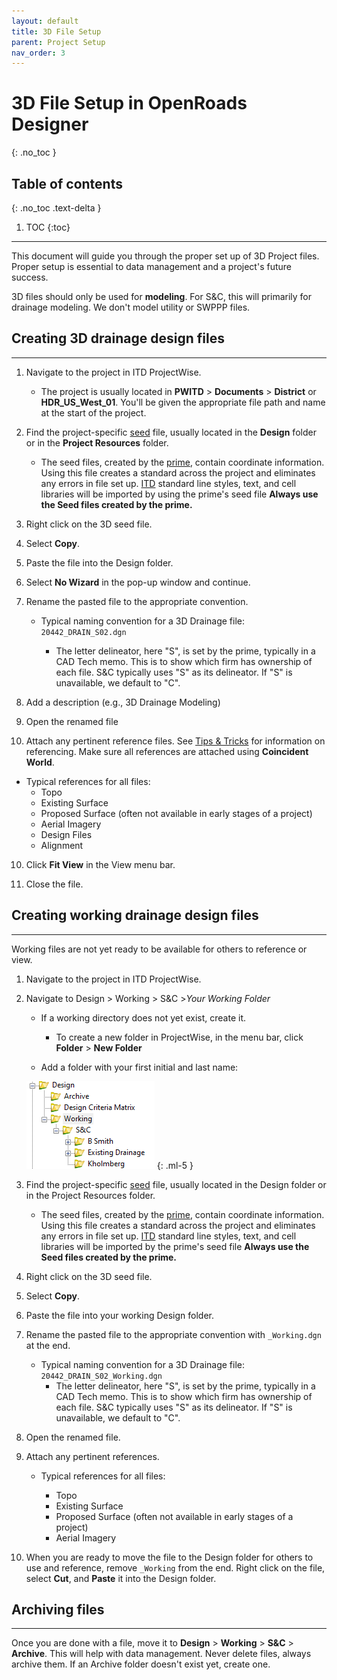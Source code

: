 ```yaml
---
layout: default
title: 3D File Setup
parent: Project Setup
nav_order: 3
---
```


# 3D File Setup in OpenRoads Designer
{: .no_toc }

## Table of contents
{: .no_toc .text-delta }

1. TOC
{:toc}

---

This document will guide you through the proper set up of 3D Project files. Proper setup is essential to data management and a project's
future success.

3D files should only be used for **modeling**. For S&C, this will primarily for drainage modeling. We don't model utility or SWPPP files.

## Creating 3D drainage design files
***

1.  Navigate to the project in ITD ProjectWise.

    -   The project is usually located in **PWITD** > **Documents** > **District** or **HDR_US_West_01**. You'll be given the appropriate file path and name at the start of the project.

2.  Find the project-specific [seed] file, usually located in the **Design** folder or in the **Project Resources** folder.

    -   The seed files, created by the [prime], contain coordinate information. Using this file creates a standard across the project and eliminates any errors in file set up. [ITD] standard line styles, text, and cell libraries will be imported by using the prime's seed file **Always use the Seed files created by the prime.**

3.  Right click on the 3D seed file.

4.  Select **Copy**.

5.  Paste the file into the Design folder.

6.  Select **No Wizard** in the pop-up window and continue.

7.  Rename the pasted file to the appropriate convention.

    -   Typical naming convention for a 3D Drainage file: `20442_DRAIN_S02.dgn`

        -   The letter delineator, here "S", is set by the prime, typically in a CAD Tech memo. This is to show which firm has ownership of each file. S&C typically uses "S" as its delineator. If "S" is unavailable, we default to "C".

8. Add a description (e.g., 3D Drainage Modeling)

9.  Open the renamed file

10.  Attach any pertinent reference files. See [Tips & Tricks] for information on referencing. Make sure all references are attached using **Coincident World**.
- Typical references for all files:
    -   Topo
    -   Existing Surface
    -   Proposed Surface (often not available in early stages of a project)
    -   Aerial Imagery
    -   Design Files
    -   Alignment

10.   Click **Fit View** in the View menu bar.

11. Close the file.

## Creating working drainage design files
***

Working files are not yet ready to be available for others to reference
or view.

1.  Navigate to the project in ITD ProjectWise.

2.  Navigate to Design > Working > S&C >*Your Working Folder*

    -   If a working directory does not yet exist, create it.
        -   To create a new folder in ProjectWise, in the menu bar, click **Folder** > **New Folder**

    -   Add a folder with your first initial and last name:

    ![](../assets/images/working-directory.png)
    {: .ml-5 }

3.  Find the project-specific [seed] file, usually located in the Design folder or in the Project Resources folder.

    -   The seed files, created by the [prime], contain coordinate information. Using this file creates a standard across the project and eliminates any errors in file set up. [ITD] standard line styles, text, and cell libraries will be imported by the prime's seed file **Always use the Seed files created by the prime.**

4.  Right click on the 3D seed file.

5.  Select **Copy**.

6.  Paste the file into your working Design folder.

7.  Rename the pasted file to the appropriate convention with `_Working.dgn`
    at the end.

    -   Typical naming convention for a 3D Drainage file: `20442_DRAIN_S02_Working.dgn`
        -   The letter delineator, here "S", is set by the prime, typically in a CAD Tech memo. This is to show which firm has ownership of each file. S&C typically uses "S" as its delineator. If "S" is unavailable, we default to "C".

8.  Open the renamed file.

9.  Attach any pertinent references.

    -   Typical references for all files:

        -   Topo
        -   Existing Surface
        -   Proposed Surface (often not available in early stages of a project)
        -   Aerial Imagery

10. When you are ready to move the file to the Design folder for others to use and reference, remove `_Working` from the end. Right click on the file, select **Cut**, and **Paste** it into the Design folder.

## Archiving files
***

Once you are done with a file, move it to **Design** > **Working** > **S&C** > **Archive**. This will help with data management. Never delete files, always archive them. If an Archive folder doesn't exist yet, create one.

[Tips & Tricks]: /docs/tips-and-tricks
[seed]: /docs/glossary#seed-file
[prime]: /docs/glossary#prime
[ITD]: /docs/glossary#itd